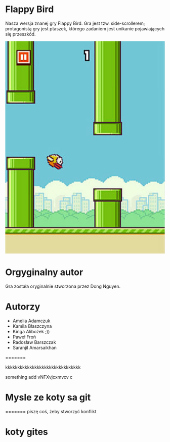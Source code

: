 # Flappy Bird
Nasza wersja znanej gry Flappy Bird. Gra jest tzw. side-scrollerem; protagonistą gry jest ptaszek, którego zadaniem jest unikanie pojawiających się przeszkód.

![flappy bird](flappy.jpg)

# Orgyginalny autor
Gra została oryginalnie stworzona przez Dong Nguyen.

# Autorzy
* Amelia Adamczuk
* Kamila Błaszczyna
* Kinga Alibożek ;))
* Paweł Froń
* Radosław Barszczak
* Saranjil Amarsaikhan


=======

kkkkkkkkkkkkkkkkkkkkkkkkkkkkkkk


something add
vNFXvjcxmvcv c


# Mysle ze koty sa git
=======
piszę coś, żeby stworzyć konflikt

# koty gites

